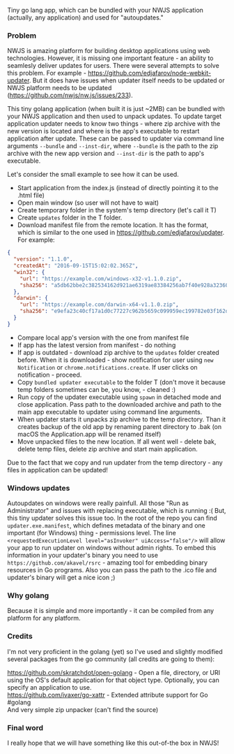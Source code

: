 Tiny go lang app, which can be bundled with your NWJS application (actually, any application) and used for "autoupdates."

### Problem 

NWJS is amazing platform for building desktop applications using web technologies. However, it is missing one important feature - an ability to seamlesly deliver updates for users.
There were several attempts to solve this problem. For example - https://github.com/edjafarov/node-webkit-updater. But it does have issues when updater itself needs to be updated or NWJS platform needs to be updated (https://github.com/nwjs/nw.js/issues/233).  

This tiny golang application (when built it is just ~2MB) can be bundled with your NWJS application and then used to unpack updates.
To update target application updater needs to know two things - where zip archive with the new version is located and where is the app's executable to restart application after update. These can be passed to updater via command line arguments `--bundle` and `--inst-dir`, where `--bundle` is the path to the zip archive with the new app version and `--inst-dir` is the path to app's executable.  

Let's consider the small example to see how it can be used.

- Start application from the index.js (instead of directly pointing it to the .html file)
- Open main window (so user will not have to wait)
- Create temporary folder in the system's temp directory (let's call it T)
- Create `updates` folder in the T folder.
- Download manifest file from the remote location. It has the format, which is similar to the one used in https://github.com/edjafarov/updater. For example:
```json
{
  "version": "1.1.0",
  "createdAt": "2016-09-15T15:02:02.365Z",
  "win32": {
    "url": "https://example.com/windows-x32-v1.1.0.zip",
    "sha256": "a5db62bbe2c382534162d921ae6319ae83384256ab7f40e928a323603653e22b"
  },
  "darwin": {
    "url": "https://example.com/darwin-x64-v1.1.0.zip",
    "sha256": "e9efa23c40cf17a1d0c77227c962b5659c099959ec199782e03f162dcbbdae19"
  }
}
```
- Compare local app's version with the one from manifest file
- If app has the latest version from manifest - do nothing
- If app is outdated - download zip archive to the `updates` folder created before. When it is downloaded - show notification for user using `new Notification` or `chrome.notifications.create`. If user clicks on notification - proceed.
- Copy `bundled updater executable` to the folder T (don't move it because temp folders sometimes can be, you know, - cleaned :)
- Run copy of the updater executable using `spawn` in detached mode and close application. Pass path to the downloaded archive and path to the main app executable to updater using command line arguments.
- When updater starts it unpacks zip archive to the temp directory. Than it creates backup of the old app by renaming parent directory to .bak (on macOS the Application.app will be renamed itself)
- Move unpacked files to the new location. If all went well - delete bak, delete temp files, delete zip archive and start main application.

Due to the fact that we copy and run updater from the temp directory - any files in application can be updated!

### Windows updates

Autoupdates on windows were really painfull. All those "Run as Administrator" and issues with replacing executable, which is running :( But, this tiny updater solves this issue too. In the root of the repo you can find `updater.exe.manifest`, which defines metadata of the binary and one important (for Windows) thing - permissions level. The line `<requestedExecutionLevel level="asInvoker" uiAccess="false"/>` will allow your app to run updater on windows without admin rights. To embed this information in your updater's binary you need to use `https://github.com/akavel/rsrc` - amazing tool for embedding binary resources in Go programs. Also you can pass the path to the .ico file and updater's binary will get a nice icon ;)

### Why golang

Because it is simple and more importantly - it can be compiled from any platform for any platform.

### Credits
I'm not very proficient in the golang (yet) so I've used and slightly modified several packages from the go community (all credits are going to them):

https://github.com/skratchdot/open-golang - Open a file, directory, or URI using the OS's default application for that object type. Optionally, you can specify an application to use.  
https://github.com/ivaxer/go-xattr - Extended attribute support for Go #golang  
And very simple zip unpacker (can't find the source)  

### Final word
I really hope that we will have something like this out-of-the box in NWJS!

